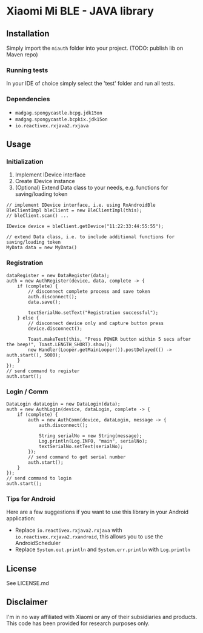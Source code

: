 # Xiaomi Mi BLE - JAVA library

## Installation
Simply import the `miauth` folder into your project.
(TODO: publish lib on Maven repo)

### Running tests
In your IDE of choice simply select the 'test' folder and run all tests.

### Dependencies
* `madgag.spongycastle.bcpg.jdk15on`
* `madgag.spongycastle.bcpkix.jdk15on`
* `io.reactivex.rxjava2.rxjava`

## Usage

### Initialization
1. Implement IDevice interface
2. Create IDevice instance
3. (Optional) Extend Data class to your needs, e.g. functions for saving/loading token
```
// implement IDevice interface, i.e. using RxAndroidBle
BleClientImpl bleClient = new BleClientImpl(this);
// bleClient.scan() ...

IDevice device = bleClient.getDevice("11:22:33:44:55:55");

// extend Data class, i.e. to include additional functions for saving/loading token
MyData data = new MyData()
```

### Registration
```
dataRegister = new DataRegister(data);
auth = new AuthRegister(device, data, complete -> {
    if (complete) {
        // disconnect complete process and save token
        auth.disconnect();
        data.save();

        textSerialNo.setText("Registration successful");
    } else {
        // disconnect device only and capture button press
        device.disconnect();

        Toast.makeText(this, "Press POWER button within 5 secs after the beep!", Toast.LENGTH_SHORT).show();
        new Handler(Looper.getMainLooper()).postDelayed(() -> auth.start(), 5000);
    }
});
// send command to register
auth.start();
```

### Login / Comm
```
DataLogin dataLogin = new DataLogin(data);
auth = new AuthLogin(device, dataLogin, complete -> {
    if (complete) {
        auth = new AuthComm(device, dataLogin, message -> {
            auth.disconnect();

            String serialNo = new String(message);
            Log.println(Log.INFO, "main", serialNo);
            textSerialNo.setText(serialNo);
        });
        // send command to get serial number 
        auth.start();
    }
});
// send command to login
auth.start();
```

### Tips for Android
Here are a few suggestions if you want to use this library in your Android application:
* Replace `io.reactivex.rxjava2.rxjava` with `io.reactivex.rxjava2.rxandroid`, this allows you to use the AndroidScheduler
* Replace `System.out.println` and `System.err.println` with `Log.println`

## License
See LICENSE.md

## Disclaimer
I'm in no way affiliated with Xiaomi or any of their subsidiaries and products. This code has been provided for research purposes only.
